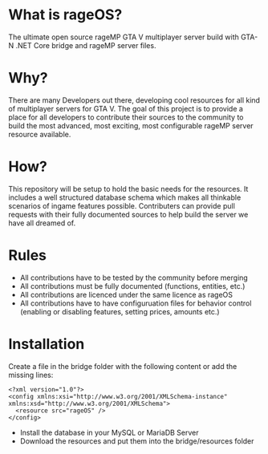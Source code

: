 # What is rageOS?
The ultimate open source rageMP GTA V multiplayer server build with GTA-N .NET Core bridge and rageMP server files.

# Why?
There are many Developers out there, developing cool resources for all kind of multiplayer servers for GTA V.
The goal of this project is to provide a place for all developers to contribute their sources to the community to build the most advanced, most exciting, most configurable rageMP server resource available.

# How?
This repository will be setup to hold the basic needs for the resources. It includes a well structured database schema which makes all thinkable scenarios of ingame features possible.
Contributers can provide pull requests with their fully documented sources to help build the server we have all dreamed of.

# Rules
* All contributions have to be tested by the community before merging
* All contributions must be fully documented (functions, entities, etc.)
* All contributions are licenced under the same licence as rageOS
* All contributions have to have configuruation files for behavior control (enabling or disabling features, setting prices, amounts etc.)

# Installation

Create a file in the bridge folder with the following content or add the missing lines:

```
<?xml version="1.0"?>
<config xmlns:xsi="http://www.w3.org/2001/XMLSchema-instance" xmlns:xsd="http://www.w3.org/2001/XMLSchema">
  <resource src="rageOS" />
</config>
```

* Install the database in your MySQL or MariaDB Server
* Download the resources and put them into the bridge/resources folder
